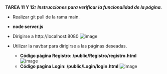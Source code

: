 **TAREA 11 Y 12:**
***Instrucciones para verificar la funcionalidad de la página.***
- Realizar git pull de la rama main.
-   **node server.js**
- Dirigirse a http://localhost:8080
![image](https://github.com/user-attachments/assets/83bc95a5-9e35-4944-ad40-7a0f83def4b5)

- Utilizar la navbar para dirigirse a las páginas deseadas.
   - **Código página Registro: /public/Registro/registro.html**
     <br>
![image](https://github.com/user-attachments/assets/698a4bc8-8d73-4ff4-a50e-3b115ca683b5)
  - **Código pagína Login: /public/Login/login.html**
![image](https://github.com/user-attachments/assets/2e2baaaa-8e28-4ae8-ae1d-9bb5a6833291)





